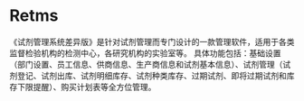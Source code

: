 # Retms
 《试剂管理系统差异版》是针对试剂管理而专门设计的一款管理软件，适用于各类监督检验机构的检测中心，各研究机构的实验室等。 具体功能包括：基础设置（部门设置、员工信息、供商信息、生产商信息和试剂基本信息）、试剂管理（试剂登记、试剂出库、试剂明细库存、试剂种类库存、过期试剂、即将过期试剂和库存下限提醒）、购买计划表等全方位管理。
